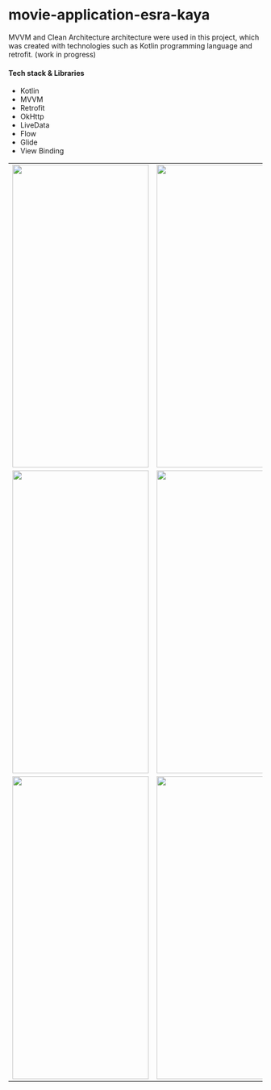 # movie-application-esra-kaya
MVVM and Clean Architecture architecture were used in this project, which was created with technologies such as Kotlin programming language and retrofit. (work in progress)

#### Tech stack & Libraries

- Kotlin
- MVVM
- Retrofit
- OkHttp
- LiveData
- Flow
- Glide
- View Binding



<table>
  <tr>
    <td><img src="https://github.com/eskaya/movie-application-esra-kaya/assets/23220710/9daa0b2b-2c4b-42fa-975d-915ca60ac596" width=270 height=600></td>
    <td><img src="https://github.com/eskaya/movie-application-esra-kaya/assets/23220710/176c6253-3e02-44d9-a446-fd560dff2ecc" width=270 height=600></td>
    <td><img src="https://github.com/eskaya/movie-application-esra-kaya/assets/23220710/ebbbab29-3cd3-4262-95c1-d646b82233a1" width=270 height=600></td>
  </tr>
  <tr>
    <td><img src="https://github.com/eskaya/movie-application-esra-kaya/assets/23220710/c96e43fc-d681-48ff-bb1f-3229423384cd" width=270 height=600></td>
    <td><img src="https://github.com/eskaya/movie-application-esra-kaya/assets/23220710/8fc72683-a819-4907-aab4-9bbaf71f6717" width=270 height=600></td>
    <td><img src="https://github.com/eskaya/movie-application-esra-kaya/assets/23220710/03284d9c-0b17-4892-93f6-80cad0c17f40" width=270 height=600></td>
  </tr>
  <tr>
    <td><img src="https://github.com/eskaya/movie-application-esra-kaya/assets/23220710/9ee4acf9-ae36-4b06-bd63-4949a3410c95" width=270 height=600></td>
    <td><img src="https://github.com/eskaya/movie-application-esra-kaya/assets/23220710/57d535a3-098b-409c-bc0b-1eb065af8543" width=270 height=600></td>
  </tr>
 </table>







